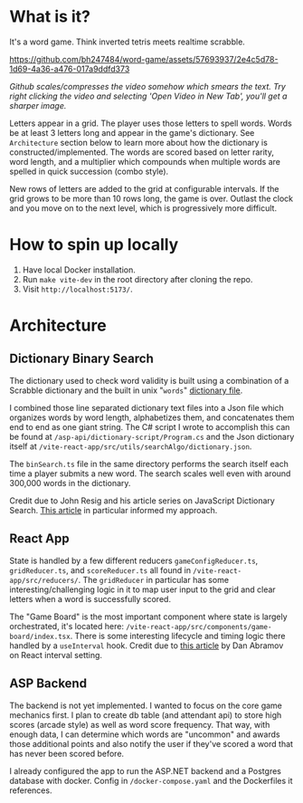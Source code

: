# What is it?

It's a word game. Think inverted tetris meets realtime scrabble.

https://github.com/bh247484/word-game/assets/57693937/2e4c5d78-1d69-4a36-a476-017a9ddfd373

_Github scales/compresses the video somehow which smears the text. Try right clicking the video and selecting 'Open Video in New Tab', you'll get a sharper image._

Letters appear in a grid. The player uses those letters to spell words. Words be at least 3 letters long and appear in the game's dictionary. See `Architecture` section below to learn more about how the dictionary is constructed/implemented. The words are scored based on letter rarity, word length, and a multiplier which compounds when multiple words are spelled in quick succession (combo style).

New rows of letters are added to the grid at configurable intervals. If the grid grows to be more than 10 rows long, the game is over. Outlast the clock and you move on to the next level, which is progressively more difficult.

# How to spin up locally
1. Have local Docker installation.
2. Run `make vite-dev` in the root directory after cloning the repo.
3. Visit `http://localhost:5173/`.

# Architecture

## Dictionary Binary Search

The dictionary used to check word validity is built using a combination of a Scrabble dictionary and the built in unix "`words`" [dictionary file](https://en.wikipedia.org/wiki/Words_(Unix)).

I combined those line separated dictionary text files into a Json file which organizes words by word length, alphabetizes them, and concatenates them end to end as one giant string. The C# script I wrote to accomplish this can be found at `/asp-api/dictionary-script/Program.cs` and the Json dictionary itself at `/vite-react-app/src/utils/searchAlgo/dictionary.json`.

The `binSearch.ts` file in the same directory performs the search itself each time a player submits a new word. The search scales well even with around 300,000 words in the dictionary.

Credit due to John Resig and his article series on JavaScript Dictionary Search. [This article](https://johnresig.com/blog/revised-javascript-dictionary-search/) in particular informed my approach.

## React App

State is handled by a few different reducers `gameConfigReducer.ts`, `gridReducer.ts`, and `scoreReducer.ts` all found in `/vite-react-app/src/reducers/`.  The `gridReducer` in particular has some interesting/challenging logic in it to map user input to the grid and clear letters when a word is successfully scored.

The "Game Board" is the most important component where state is largely orchestrated, it's located here: `/vite-react-app/src/components/game-board/index.tsx`. There is some interesting lifecycle and timing logic there handled by a `useInterval` hook. Credit due to [this article](https://overreacted.io/making-setinterval-declarative-with-react-hooks/) by Dan Abramov on React interval setting.

## ASP Backend

The backend is not yet implemented. I wanted to focus on the core game mechanics first. I plan to create db table (and attendant api) to store high scores (arcade style) as well as word score frequency. That way, with enough data, I can determine which words are "uncommon" and awards those additional points and also notify the user if they've scored a word that has never been scored before.

I already configured the app to run the ASP.NET backend and a Postgres database with docker. Config in `/docker-compose.yaml` and the Dockerfiles it references.
